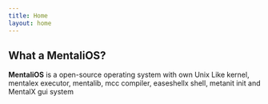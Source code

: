 ```yaml
---
title: Home
layout: home
---
```


## What a MentaliOS?

**MentaliOS** is a open-source operating system with own Unix Like kernel, mentalex executor, mentalib, mcc compiler, easeshellx shell, metanit init and MentalX gui system
